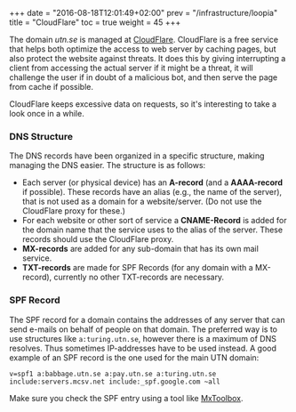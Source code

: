 +++
date = "2016-08-18T12:01:49+02:00"
prev = "/infrastructure/loopia"
title = "CloudFlare"
toc = true
weight = 45
+++

The domain *utn.se* is managed at [CloudFlare](https://www.cloudflare.com/).
CloudFlare is a free service that helps both optimize the access to web server
by caching pages, but also protect the website against threats. It does this by
giving interrupting a client from accessing the actual server if it might be a
threat, it will challenge the user if in doubt of a malicious bot, and then
serve the page from cache if possible.

CloudFlare keeps excessive data on requests, so it's interesting to take a look
once in a while.

### DNS Structure

The DNS records have been organized in a specific structure, making managing the
DNS easier. The structure is as follows:

- Each server (or physical device) has an **A-record** (and a **AAAA-record** if
possible). These records have an alias (e.g., the name of the server), that is
not used as a domain for a website/server. (Do not use the CloudFlare proxy for
these.)
- For each website or other sort of service a **CNAME-Record** is added for the
domain name that the service uses to the alias of the server. These records
should use the CloudFlare proxy.
- **MX-records** are added for any sub-domain that has its own mail service.
- **TXT-records** are made for SPF Records (for any domain with a MX-record),
currently no other TXT-records are necessary.

### SPF Record

The SPF record for a domain contains the addresses of any server that can send
e-mails on behalf of people on that domain. The preferred way is to use
structures like `a:turing.utn.se`, however there is a maximum of DNS resolves.
Thus sometimes IP-addresses have to be used instead. A good example of an SPF
record is the one used for the main UTN domain:

`v=spf1 a:babbage.utn.se a:pay.utn.se a:turing.utn.se include:servers.mcsv.net
include:_spf.google.com ~all`

Make sure you check the SPF entry using a tool like
[MxToolbox](http://mxtoolbox.com/spf.aspx).
